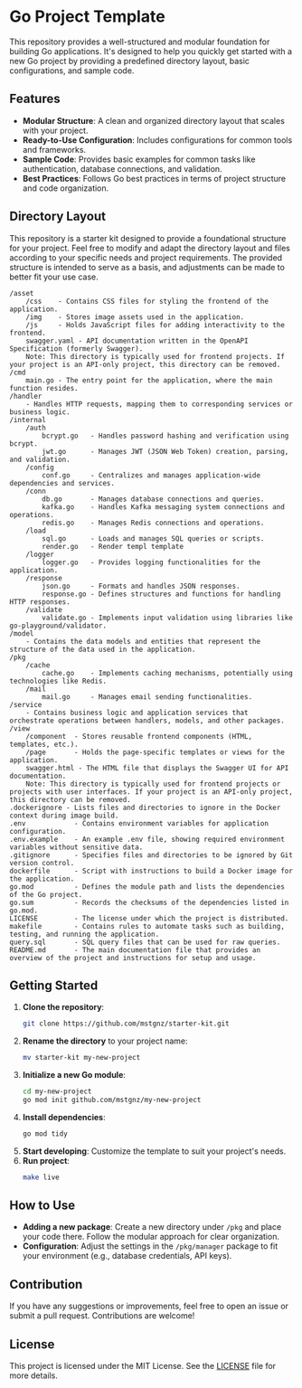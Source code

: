 # Go Project Template

This repository provides a well-structured and modular foundation for building Go applications. It's designed to help you quickly get started with a new Go project by providing a predefined directory layout, basic configurations, and sample code.

## Features

- **Modular Structure**: A clean and organized directory layout that scales with your project.
- **Ready-to-Use Configuration**: Includes configurations for common tools and frameworks.
- **Sample Code**: Provides basic examples for common tasks like authentication, database connections, and validation.
- **Best Practices**: Follows Go best practices in terms of project structure and code organization.

## Directory Layout
This repository is a starter kit designed to provide a foundational structure for your project. Feel free to modify and adapt the directory layout and files according to your specific needs and project requirements. The provided structure is intended to serve as a basis, and adjustments can be made to better fit your use case.


```
/asset
    /css    - Contains CSS files for styling the frontend of the application.
    /img    - Stores image assets used in the application.
    /js     - Holds JavaScript files for adding interactivity to the frontend.
    swagger.yaml - API documentation written in the OpenAPI Specification (formerly Swagger).
    Note: This directory is typically used for frontend projects. If your project is an API-only project, this directory can be removed.
/cmd
    main.go - The entry point for the application, where the main function resides.
/handler
    - Handles HTTP requests, mapping them to corresponding services or business logic.
/internal
    /auth
        bcrypt.go   - Handles password hashing and verification using bcrypt.
        jwt.go      - Manages JWT (JSON Web Token) creation, parsing, and validation.
    /config
        conf.go     - Centralizes and manages application-wide dependencies and services.
    /conn
        db.go       - Manages database connections and queries.
        kafka.go    - Handles Kafka messaging system connections and operations.
        redis.go    - Manages Redis connections and operations.
    /load
        sql.go      - Loads and manages SQL queries or scripts.
        render.go   - Render templ template 
    /logger
        logger.go   - Provides logging functionalities for the application.
    /response
        json.go     - Formats and handles JSON responses.
        response.go - Defines structures and functions for handling HTTP responses.
    /validate
        validate.go - Implements input validation using libraries like go-playground/validator.
/model
    - Contains the data models and entities that represent the structure of the data used in the application.
/pkg
    /cache
        cache.go    - Implements caching mechanisms, potentially using technologies like Redis.
    /mail
        mail.go     - Manages email sending functionalities.
/service
    - Contains business logic and application services that orchestrate operations between handlers, models, and other packages.
/view
    /component  - Stores reusable frontend components (HTML, templates, etc.).
    /page       - Holds the page-specific templates or views for the application.
    swagger.html - The HTML file that displays the Swagger UI for API documentation.
    Note: This directory is typically used for frontend projects or projects with user interfaces. If your project is an API-only project, this directory can be removed.
.dockerignore - Lists files and directories to ignore in the Docker context during image build.
.env            - Contains environment variables for application configuration.
.env.example    - An example .env file, showing required environment variables without sensitive data.
.gitignore      - Specifies files and directories to be ignored by Git version control.
dockerfile      - Script with instructions to build a Docker image for the application.
go.mod          - Defines the module path and lists the dependencies of the Go project.
go.sum          - Records the checksums of the dependencies listed in go.mod.
LICENSE         - The license under which the project is distributed.
makefile        - Contains rules to automate tasks such as building, testing, and running the application.
query.sql       - SQL query files that can be used for raw queries.
README.md       - The main documentation file that provides an overview of the project and instructions for setup and usage.
```

## Getting Started

1. **Clone the repository**:
    ```bash
    git clone https://github.com/mstgnz/starter-kit.git
    ```
2. **Rename the directory** to your project name:
    ```bash
    mv starter-kit my-new-project
    ```
3. **Initialize a new Go module**:
    ```bash
    cd my-new-project
    go mod init github.com/mstgnz/my-new-project
    ```
4. **Install dependencies**:
    ```bash
    go mod tidy
    ```
5. **Start developing**: Customize the template to suit your project's needs.
6. **Run project**:
    ```bash
    make live
    ```

## How to Use

- **Adding a new package**: Create a new directory under `/pkg` and place your code there. Follow the modular approach for clear organization.
- **Configuration**: Adjust the settings in the `/pkg/manager` package to fit your environment (e.g., database credentials, API keys).

## Contribution

If you have any suggestions or improvements, feel free to open an issue or submit a pull request. Contributions are welcome!

## License

This project is licensed under the MIT License. See the [LICENSE](LICENSE) file for more details.